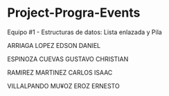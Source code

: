 # Project-Progra-Events
Equipo #1 - Estructuras de datos:  Lista enlazada y Pila

ARRIAGA LOPEZ EDSON DANIEL

ESPINOZA CUEVAS GUSTAVO CHRISTIAN

RAMIREZ MARTINEZ CARLOS ISAAC

VILLALPANDO MU¥OZ EROZ ERNESTO
